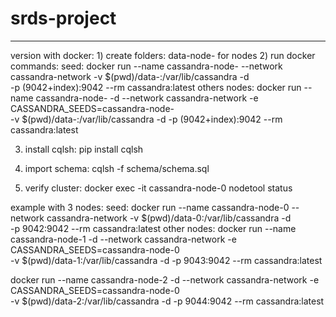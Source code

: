 # srds-project
-------------------------------
version with docker:
1)
create folders:
data-node-<index> for nodes
2)
run docker commands:
seed:
docker run --name cassandra-node-<index> --network cassandra-network -v $(pwd)/data-<index>:/var/lib/cassandra -d  \
-p (9042+index):9042 --rm cassandra:latest
others nodes:
docker run --name cassandra-node-<index> -d --network cassandra-network -e CASSANDRA_SEEDS=cassandra-node-<seed-index>  \
-v $(pwd)/data-<index>:/var/lib/cassandra -d  -p (9042+index):9042 --rm cassandra:latest

3) install cqlsh:
pip install cqlsh
   
4) import schema:
cqlsh -f schema/schema.sql
   
5) verify cluster:
docker exec -it cassandra-node-0 nodetool status
   
example with 3 nodes:
seed:
docker run --name cassandra-node-0 --network cassandra-network -v $(pwd)/data-0:/var/lib/cassandra -d  \
-p 9042:9042 --rm cassandra:latest
other nodes:
docker run --name cassandra-node-1 -d --network cassandra-network -e CASSANDRA_SEEDS=cassandra-node-0  \
-v $(pwd)/data-1:/var/lib/cassandra -d  -p 9043:9042 --rm cassandra:latest

docker run --name cassandra-node-2 -d --network cassandra-network -e CASSANDRA_SEEDS=cassandra-node-0  \
-v $(pwd)/data-2:/var/lib/cassandra -d  -p 9044:9042 --rm cassandra:latest


